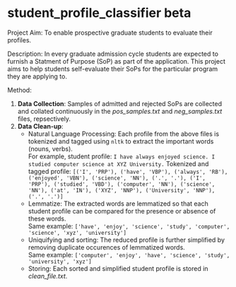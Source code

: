 # student_profile_classifier beta

Project Aim: To enable prospective graduate students to evaluate their profiles.

Description: In every graduate admission cycle students are expected to furnish a Statment of Purpose (SoP) as part of the application.
This project aims to help students self-evaluate their SoPs for the particular program they are applying to.

Method:
  1. __Data Collection__: Samples of admitted and rejected SoPs are collected and collated continuously in the _pos_samples.txt_ and _neg_samples.txt_ files, repsectively.
  2. __Data Clean-up__:
     - Natural Language Processing: Each profile from the above files is tokenized and tagged using `nltk` to extract the important words (nouns, verbs).  
       For example, student profile: `I have always enjoyed science. I studied computer science at XYZ University.`
       Tokenized and tagged profile: `[('I', 'PRP'), ('have', 'VBP'), ('always', 'RB'), ('enjoyed', 'VBN'), ('science', 'NN'), ('.', '.'), ('I', 'PRP'), ('studied', 'VBD'), ('computer', 'NN'), ('science', 'NN'), ('at', 'IN'), ('XYZ', 'NNP'), ('University', 'NNP'), ('.', '.')]`
     - Lemmatize: The extracted words are lemmatized so that each student profile can be compared for the presence or absence of these words.  
       Same example: `['have', 'enjoy', 'science', 'study', 'computer', 'science', 'xyz', 'university']`
     - Uniquifying and sorting: The reduced profile is further simplified by removing duplicate occurences of lemmatized words.  
       Same example: `['computer', 'enjoy', 'have', 'science', 'study', 'university', 'xyz']`
     - Storing: Each sorted and simplified student profile is stored in  _clean_file.txt_.
